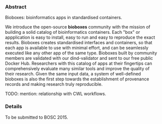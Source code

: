 ### Abstract

Bioboxes: bioinformatics apps in standardised containers.

We introduce the open-source **bioboxes** community with the mission
of building a solid catalog of bioinformatics containers. Each "box"
or appplication is easy to install, easy to run and easy to reproduce
the exact results. Bioboxes creates standardised interfaces and
containers, so that each app is available to use with minimal effort,
and can be seamlessly executed like any other app of the same
type. Bioboxes built by community members are validated with our
dind-validator and sent to our free public Docker Hub. Researchers
with this catalog of apps at their fingertips can comprehensively
evaluate many similar tools and improve the quality of their
research. Given the same input data, a system of well-defined bioboxes
is also the first step towards the establishment of provenance records
and making research truly reproducible.

TODO: mention: relationship with CWL workflows.

### Details

To be submitted to BOSC 2015.

